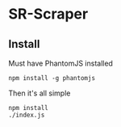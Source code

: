 # SR-Scraper

## Install

Must have PhantomJS installed

    npm install -g phantomjs

Then it's all simple

    npm install
    ./index.js